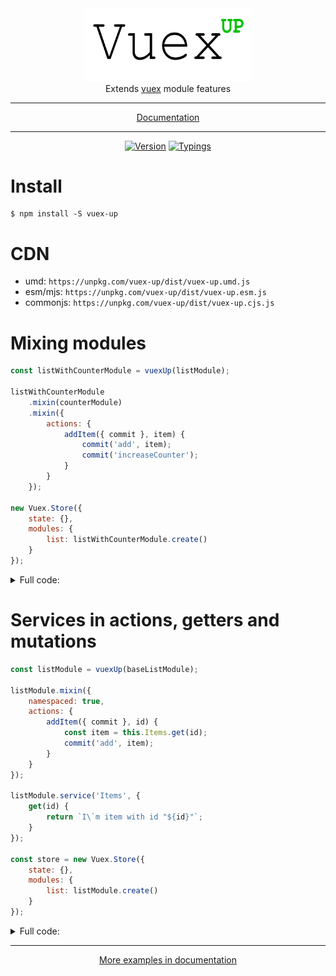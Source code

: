 <div align="center">
    <img title="VuexUp Logo" src="https://raw.githubusercontent.com/Hokid/vuex-up/master/logo.png" width="270" />
</div>
<div align="center">
Extends <a href="https://github.com/vuejs/vuex">vuex</a> module features
</div>
<hr/>
<div align="center">
    <a href="docs/api.md">Documentation</a>
</div>
<hr/>
<div align="center">
    <a href="https://www.npmjs.com/package/vuex-up"><img src="https://img.shields.io/npm/v/vuex-up.svg" alt="Version" /></a>
    <a href="https://www.npmjs.com/package/vuex-up"><img src="https://img.shields.io/npm/types/vuex-up.svg" alt="Typings" /></a>
</div>

# Install

```shell
$ npm install -S vuex-up
```

# CDN

 * umd: `https://unpkg.com/vuex-up/dist/vuex-up.umd.js`
 * esm/mjs: `https://unpkg.com/vuex-up/dist/vuex-up.esm.js`
 * commonjs: `https://unpkg.com/vuex-up/dist/vuex-up.cjs.js`
 
# Mixing modules

```javascript
const listWithCounterModule = vuexUp(listModule);

listWithCounterModule
    .mixin(counterModule)
    .mixin({
        actions: {
            addItem({ commit }, item) {
                commit('add', item);
                commit('increaseCounter');
            }
        }
    });

new Vuex.Store({
    state: {},
    modules: {
        list: listWithCounterModule.create()
    }
});
```

<details>
    <summary>Full code:</summary>

[live example](https://jsfiddle.net/mr_hokid/wqy79z2g/1/)

```javascript
import Vue from 'vue';
import Vuex from 'vuex';
import {vuexUp} from 'vuex-up';

Vue.use(Vuex);

const counterModule = {
    state: {
        count: 0
    },
    mutations: {
        increaseCounter(state) {
            state.count++;
        }
    }
};

const listModule = {
    state: {
        list: []
    },
    mutations: {
        add(state, item) {
            state.list.push(item);
        }
    }
};

const listWithCounterModule = vuexUp(listModule);

listWithCounterModule
    .mixin(counterModule)
    .mixin({
        namespaced: true,
        actions: {
            addItem({ commit }) {
                const item = 'I`m item';
                commit('add', item);
                commit('increaseCounter');
            }
        }
    });

const store = new Vuex.Store({
    state: {},
    modules: {
        list: listWithCounterModule.create()
    }
});

store.dispatch('list/addItem');

console.log(store.state.list.count); // 1

store.commit('list/increaseCounter');

console.log(store.state.list.count); // 2
```

</details>

# Services in actions, getters and mutations

```javascript
const listModule = vuexUp(baseListModule);

listModule.mixin({
    namespaced: true,
    actions: {
        addItem({ commit }, id) {
            const item = this.Items.get(id);
            commit('add', item);
        }
    }
});

listModule.service('Items', {
    get(id) {
        return `I\`m item with id "${id}"`;
    }
});

const store = new Vuex.Store({
    state: {},
    modules: {
        list: listModule.create()
    }
});

```

<details>
    <summary>Full code:</summary>

[live example](https://jsfiddle.net/mr_hokid/1u96xscm/1/)

```javascript
import Vue from 'vue';
import Vuex from 'vuex';
import {vuexUp} from 'vuex-up';

Vue.use(Vuex);

const baseListModule = {
    state: {
        list: []
    },
    mutations: {
        add(state, item) {
            state.list.push(item);
        }
    }
};

const listModule = vuexUp(baseListModule);

listModule.mixin({
    namespaced: true,
    actions: {
        addItem({ commit }, id) {
            const item = this.Items.get(id);
            commit('add', item);
        }
    }
});

listModule.service('Items', {
    get(id) {
        return `I\`m item with id "${id}"`;
    }
});

const store = new Vuex.Store({
    state: {},
    modules: {
        list: listModule.create()
    }
});

store.dispatch('list/addItem', '1');

console.log(store.state.list.list); // ['I`m item with id "1"']
```

</details>

***

<div align="center">
    <a href="docs/api.md">More examples in documentation</a>
</div>
